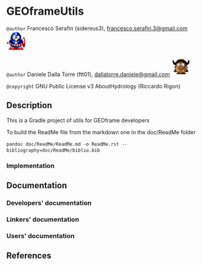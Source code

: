 # GEOframeUtils

`@author` Francesco Serafin (sidereus3), francesco.serafin.3@gmail.com ![sidereus3](https://github.com/GrowWorkingHard/logos/blob/master/sidereus3_50X50.png "sidereus3")

`@author` Daniele Dalla Torre (ftt01), dallatorre.daniele@gmail.com ![ftt01](https://github.com/GrowWorkingHard/logos/blob/master/ftt01_50x50.png "ftt01")

`@copyright` GNU Public License v3 AboutHydrology (Riccardo Rigon)

## Description

This is a Gradle project of utils for GEOframe developers

To build the ReadMe file from the markdown one in the doc/ReadMe folder

    pandoc doc/ReadMe/ReadMe.md -o ReadMe.rst --bibliography=doc/ReadMe/biblio.bib

### Implementation

## Documentation

### Developers' documentation

### Linkers' documentation

### Users' documentation

## References
